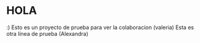 # HOLA
 :)
Esto es un proyecto de prueba para ver la colaboracion (valeria)
Esta es otra línea de prueba (Alexandra)

